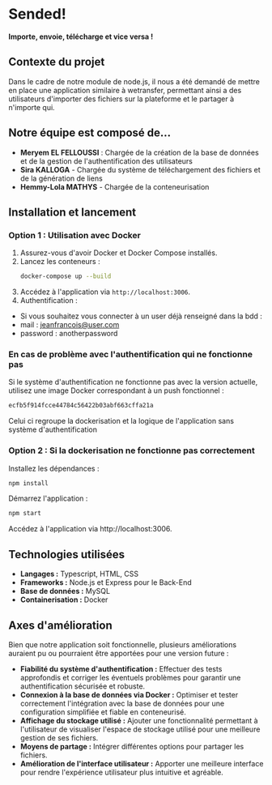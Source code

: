# Sended!
**Importe, envoie, télécharge et vice versa !**

## Contexte du projet
Dans le cadre de notre module de node.js, il nous a été demandé de mettre en place une application similaire à wetransfer, permettant ainsi a des utilisateurs d'importer des fichiers sur la plateforme et le partager à n'importe qui. 

## Notre équipe est composé de... 
- **Meryem EL FELLOUSSI** : Chargée de la création de la base de données et de la gestion de l'authentification des utilisateurs 
- **Sira KALLOGA** - Chargée du système de téléchargement des fichiers et de la génération de liens 
- **Hemmy-Lola MATHYS** - Chargée de la conteneurisation

## Installation et lancement

### Option 1 : Utilisation avec Docker 

1. Assurez-vous d'avoir Docker et Docker Compose installés.
2. Lancez les conteneurs :
    ```bash
    docker-compose up --build
    ```
3. Accédez à l'application via `http://localhost:3006`.
4. Authentification : 
- Si vous souhaitez vous connecter à un user déjà renseigné dans la bdd : 
- mail : jeanfrancois@user.com 
- password : anotherpassword

### En cas de problème avec l'authentification qui ne fonctionne pas 
Si le système d'authentification ne fonctionne pas avec la version actuelle, utilisez une image Docker correspondant à un push fonctionnel :
```bash
ecfb5f914fcce44784c56422b03abf663cffa21a
```
Celui ci regroupe la dockerisation et la logique de l'application sans système d'authentification

### Option 2 : Si la dockerisation ne fonctionne pas correctement

Installez les dépendances :
```bash
npm install
```
Démarrez l'application :
```bash
npm start
```
Accédez à l'application via http://localhost:3006.


## Technologies utilisées
- **Langages :** Typescript, HTML, CSS
- **Frameworks :** Node.js et Express pour le Back-End
- **Base de données :** MySQL
- **Containerisation :** Docker

## Axes d'amélioration
Bien que notre application soit fonctionnelle, plusieurs améliorations auraient pu ou pourraient être apportées pour une version future :

- **Fiabilité du système d'authentification :** Effectuer des tests approfondis et corriger les éventuels problèmes pour garantir une authentification sécurisée et robuste.
- **Connexion à la base de données via Docker :** Optimiser et tester correctement l'intégration avec la base de données pour une configuration simplifiée et fiable en conteneurisé.
- **Affichage du stockage utilisé :** Ajouter une fonctionnalité permettant à l'utilisateur de visualiser l'espace de stockage utilisé pour une meilleure gestion de ses fichiers.
- **Moyens de partage :** Intégrer différentes options pour partager les fichiers.
- **Amélioration de l'interface utilisateur :** Apporter une meilleure interface pour rendre l'expérience utilisateur plus intuitive et agréable.
